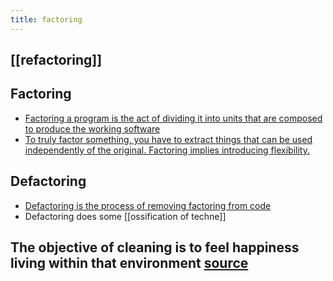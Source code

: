 ```yaml
---
title: factoring
---
```


## [[refactoring]]
## Factoring
- [Factoring a program is the act of dividing it into units that are composed to produce the working software](https://raganwald.com/2014/12/20/why-why-functional-programming-matters-matters.html#fnref:4)
- [To truly factor something, you have to extract things that can be used independently of the original. Factoring implies introducing flexibility.](https://raganwald.com/2013/10/08/defactoring.html)
## Defactoring
- [Defactoring is the process of removing factoring from code](https://raganwald.com/2013/10/08/defactoring.html)
- Defactoring does some [[ossification of techne]]
## The objective of cleaning is to feel happiness living within that environment [source](https://react.christmas/2020/20)
